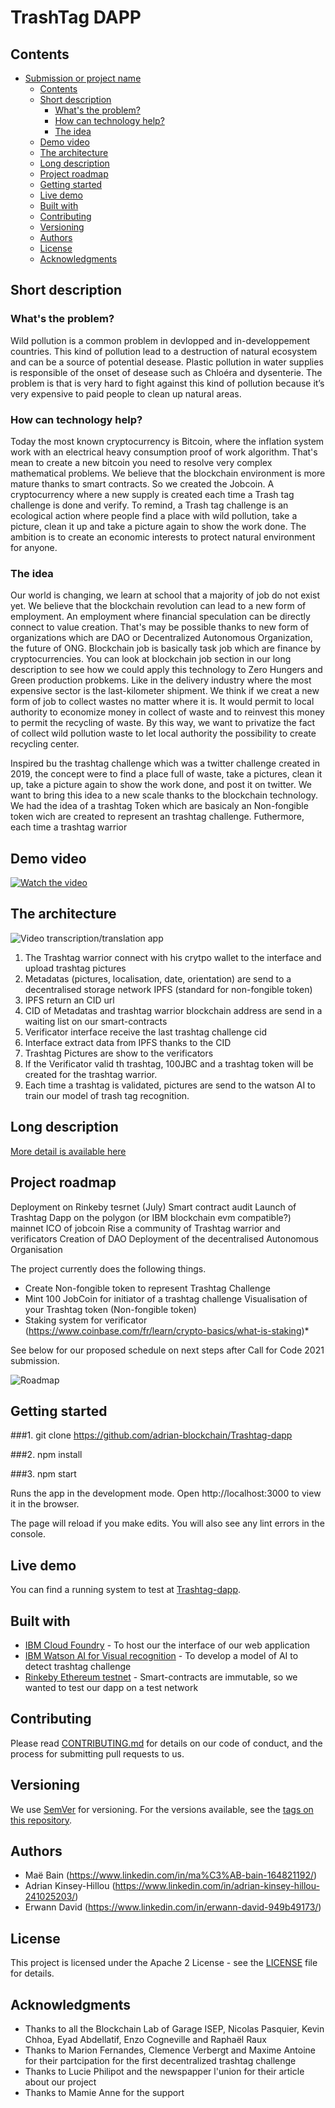 # TrashTag DAPP


## Contents

- [Submission or project name](#submission-or-project-name)
    - [Contents](#contents)
    - [Short description](#short-description)
        - [What's the problem?](#whats-the-problem)
        - [How can technology help?](#how-can-technology-help)
        - [The idea](#the-idea)
    - [Demo video](#demo-video)
    - [The architecture](#the-architecture)
    - [Long description](#long-description)
    - [Project roadmap](#project-roadmap)
    - [Getting started](#getting-started)
    - [Live demo](#live-demo)
    - [Built with](#built-with)
    - [Contributing](#contributing)
    - [Versioning](#versioning)
    - [Authors](#authors)
    - [License](#license)
    - [Acknowledgments](#acknowledgments)

## Short description

### What's the problem?


Wild pollution is a common problem in devlopped and in-developpement countries. This kind of pollution lead to a destruction of natural ecosystem and can be a source of potential desease. Plastic pollution in water supplies is responsible of the onset of desease such as Chloéra and dysenterie. The problem is that is very hard to fight against this kind of pollution because it’s very expensive to paid people to clean up natural areas.

### How can technology help?

Today the most known cryptocurrency is Bitcoin, where the inflation system work with an electrical heavy consumption proof of work algorithm. That's mean to create a new bitcoin you need to resolve very complex mathematical problems.
We believe that the blockchain environment is more mature thanks to smart contracts. So we created the Jobcoin. A cryptocurrency where a new supply is created each time a Trash tag challenge is done and verify. To remind, a Trash tag challenge is an ecological action where people find a place with wild pollution, take a picture, clean it up and take a picture again to show the work done. The ambition is to create an economic interests to protect natural environment for anyone.



### The idea

Our world is changing, we learn at school that a majority of job do not exist yet.
We believe that the blockchain revolution can lead to a new form of employment. An employment where financial speculation can be directly connect to value creation. That's may be possible thanks to new form of organizations which are DAO or Decentralized Autonomous Organization, the future of ONG.
Blockchain job is basically task job which are finance by cryptocurrencies.
You can look at blockchain job section in our long description to see how we could apply this technology to Zero Hungers and Green production probkems.
Like in the delivery industry where the most expensive sector is the last-kilometer shipment. We think if we creat a new form of job to collect wastes no matter where it is. It would permit to local authority to economize money in collect of waste and to reinvest this money to permit the recycling of waste. By this way, we want to privatize the fact of collect wild pollution waste to let local authority the possibility to create recycling center.




Inspired bu the trashtag challenge which was a twitter challenge created in 2019, the concept were to find a place full of waste, take a pictures, clean it up, take a picture again to show the work done, and post it on twitter. We want to bring this idea to a new scale thanks to the blockchain technology. We had the idea of a trashtag Token which are basicaly an Non-fongible token wich are created to represent an trashtag challenge. Futhermore, each time a trashtag warrior

## Demo video

[![Watch the video](https://github.com/Call-for-Code/Liquid-Prep/blob/master/images/readme/IBM-interview-video-image.png)](https://youtu.be/vOgCOoy_Bx0)

## The architecture

![Video transcription/translation app](./readmePict/untitled@2x.png)

1. The Trashtag warrior connect with his crytpo wallet to the interface and upload trashtag pictures
2. Metadatas (pictures, localisation, date, orientation) are send to a decentralised storage network IPFS (standard for non-fongible token)
3. IPFS return an CID url
4. CID of Metadatas and trashtag warrior blockchain address are send in a waiting list on our smart-contracts 
5. Verificator interface receive the last trashtag challenge cid
6. Interface extract data from IPFS thanks to the CID
7. Trashtag Pictures are show to the verificators
8. If the Verificator valid th trashtag, 100JBC and a trashtag token will be created for the trashtag warrior.
9. Each time a trashtag is validated, pictures are send to the watson AI to train our model of trash tag recognition.

## Long description

[More detail is available here](./docs/DESCRIPTION.md)

## Project roadmap

Deployment on Rinkeby tesrnet (July)
Smart contract audit
Launch of Trashtag Dapp on the polygon (or IBM blockchain evm compatible?) mainnet
ICO of jobcoin
Rise a community of Trashtag warrior and verificators
Creation of DAO
Deployment of the decentralised Autonomous Organisation

The project currently does the following things.

- Create Non-fongible token to represent Trashtag Challenge
- Mint 100 JobCoin for initiator of a trashtag challenge
  Visualisation of your Trashtag token (Non-fongible token)
- Staking system for verificator (https://www.coinbase.com/fr/learn/crypto-basics/what-is-staking)*


See below for our proposed schedule on next steps after Call for Code 2021 submission.

![Roadmap](./readmePict/roadmap@2x.png)

## Getting started

###1. git clone https://github.com/adrian-blockchain/Trashtag-dapp

###2. npm install

###3. npm start


Runs the app in the development mode.
Open http://localhost:3000 to view it in the browser.

The page will reload if you make edits.
You will also see any lint errors in the console.

## Live demo

You can find a running system to test at [Trashtag-dapp](https://trashtagdapp.eu-gb.cf.appdomain.cloud/).

## Built with

- [IBM Cloud Foundry](https://www.ibm.com/cloud/cloud-foundry) - To host our the interface of our web application
- [IBM Watson AI for Visual recognition](https://developer.ibm.com/technologies/vision/) - To develop a model of AI to detect trashtag challenge
- [Rinkeby Ethereum testnet](https://www.rinkeby.io) - Smart-contracts are immutable, so we wanted to test our dapp on a test network 

## Contributing

Please read [CONTRIBUTING.md](CONTRIBUTING.md) for details on our code of conduct, and the process for submitting pull requests to us.

## Versioning

We use [SemVer](http://semver.org/) for versioning. For the versions available, see the [tags on this repository](https://github.com/your/project/tags).

## Authors

- Maë Bain (https://www.linkedin.com/in/ma%C3%AB-bain-164821192/)
- Adrian Kinsey-Hillou (https://www.linkedin.com/in/adrian-kinsey-hillou-241025203/)
- Erwann David (https://www.linkedin.com/in/erwann-david-949b49173/)

## License

This project is licensed under the Apache 2 License - see the [LICENSE](LICENSE) file for details.

## Acknowledgments

- Thanks to all the Blockchain Lab of Garage ISEP, Nicolas Pasquier, Kevin Chhoa, Eyad Abdellatif, Enzo Cogneville and Raphaël Raux
- Thanks to Marion Fernandes, Clemence Verbergt and Maxime Antoine for their partcipation for the first decentralized trashtag challenge
- Thanks to Lucie Philipot and the newspapper l'union for their article about our project
- Thanks to Mamie Anne for the support

